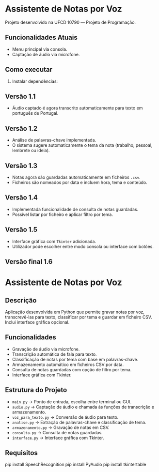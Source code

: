 # Assistente de Notas por Voz

Projeto desenvolvido na UFCD 10790 — Projeto de Programação.

## Funcionalidades Atuais
- Menu principal via consola.
- Captação de áudio via microfone.

## Como executar
1. Instalar dependências:
## Versão 1.1
- Áudio captado é agora transcrito automaticamente para texto em português de Portugal.
## Versão 1.2
- Análise de palavras-chave implementada.
- O sistema sugere automaticamente o tema da nota (trabalho, pessoal, lembrete ou ideia).
## Versão 1.3
- Notas agora são guardadas automaticamente em ficheiros `.csv`.
- Ficheiros são nomeados por data e incluem hora, tema e conteúdo.
## Versão 1.4
- Implementada funcionalidade de consulta de notas guardadas.
- Possível listar por ficheiro e aplicar filtro por tema.
## Versão 1.5
- Interface gráfica com `Tkinter` adicionada.
- Utilizador pode escolher entre modo consola ou interface com botões.
## Versão final 1.6
# Assistente de Notas por Voz

## Descrição
Aplicação desenvolvida em Python que permite gravar notas por voz, transcrevê-las para texto, classificar por tema e guardar em ficheiro CSV. Inclui interface gráfica opcional.

## Funcionalidades
- Gravação de áudio via microfone.
- Transcrição automática de fala para texto.
- Classificação de notas por tema com base em palavras-chave.
- Armazenamento automático em ficheiros CSV por data.
- Consulta de notas guardadas com opção de filtro por tema.
- Interface gráfica com Tkinter.

## Estrutura do Projeto
- `main.py` → Ponto de entrada, escolha entre terminal ou GUI.
- `audio.py` → Captação de áudio e chamada às funções de transcrição e armazenamento.
- `voz_para_texto.py` → Conversão de áudio para texto.
- `analise.py` → Extração de palavras-chave e classificação de tema.
- `armazenamento.py` → Gravação de notas em CSV.
- `consulta.py` → Consulta de notas guardadas.
- `interface.py` → Interface gráfica com Tkinter.

## Requisitos
pip install SpeechRecognition
pip install PyAudio
pip install tkintertable